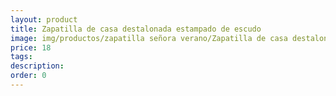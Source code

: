 ```yaml
---
layout: product
title: Zapatilla de casa destalonada estampado de escudo
image: img/productos/zapatilla señora verano/Zapatilla de casa destalonada estampado de escudo=18.webp
price: 18
tags: 
description: 
order: 0
---
```

